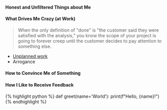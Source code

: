 #### Honest and Unfiltered Things about Me

#### What Drives Me Crazy (at Work)

>When the only definition of "done" is "the customer said they were satisfied with the analysis," you know the scope of your project is going to forever creep until the customer decides to pay attention to something else.

* [Unplanned work](https://hackernoon.com/the-damaging-effects-of-unplanned-work-e28623e06657)
* Arrogance

#### How to Convince Me of Something

#### How I Like to Receive Feedback

{% highlight python %}
def greet(name='World'):
    print(f"Hello, {name}!")
{% endhighlight %}
